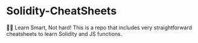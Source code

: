 # Solidity-CheatSheets
🐱‍🏍 Learn Smart, Not hard! This is a repo that includes very straightforward cheatsheets to learn Solidity and JS functions.
